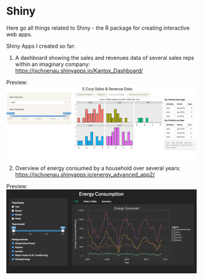 # Shiny

Here go all things related to Shiny - the R package for creating interactive web apps.

Shiny Apps I created so far:

1. A dashboard showing the sales and revenues data of several sales reps within an imaginary company:
https://jschoenau.shinyapps.io/Kantox_Dashboard/

Preview:
<kbd>
[![ecorp shiny app preview](https://github.com/jorgschonau/shiny/blob/master/images/ecorp_screenshot.png)](https://jschoenau.shinyapps.io/Kantox_Dashboard/)</kbd>

2. Overview of energy consumed by a household over several years:
https://jschoenau.shinyapps.io/energy_advanced_app2/

Preview:
<kbd>
[![energy shiny app preview](https://github.com/jorgschonau/shiny/blob/master/images/preview_energy_shinyapp.png)](https://jschoenau.shinyapps.io/energy_advanced_app2/)</kbd>
